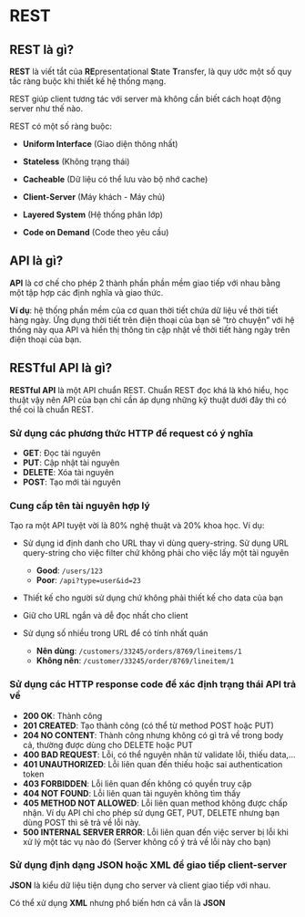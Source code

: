 # REST

## REST là gì?

**REST** là viết tắt của **RE**presentational **S**tate **T**ransfer, là quy ước một số quy tắc ràng buộc khi thiết kế hệ thống mạng.

REST giúp client tương tác với server mà không cần biết cách hoạt động server như thế nào.

REST có một số ràng buộc:

- **Uniform Interface** (Giao diện thông nhất)

- **Stateless** (Không trạng thái)

- **Cacheable** (Dữ liệu có thể lưu vào bộ nhớ cache)

- **Client-Server** (Máy khách - Máy chủ)

- **Layered System** (Hệ thống phân lớp)

- **Code on Demand** (Code theo yêu cầu)

## API là gì?

**API** là cơ chế cho phép 2 thành phần phần mềm giao tiếp với nhau bằng một tập hợp các định nghĩa và giao thức.

**Ví dụ**: hệ thống phần mềm của cơ quan thời tiết chứa dữ liệu về thời tiết hàng ngày. Ứng dụng thời tiết trên điện thoại của bạn sẽ “trò chuyện” với hệ thống này qua API và hiển thị thông tin cập nhật về thời tiết hàng ngày trên điện thoại của bạn.

## RESTful API là gì?

**RESTful API** là một API chuẩn REST. Chuẩn REST đọc khá là khó hiểu, học thuật vậy nên API của bạn chỉ cần áp dụng những kỹ thuật dưới đây thì có thể coi là chuẩn REST.

### Sử dụng các phương thức HTTP để request có ý nghĩa

- **GET**: Đọc tài nguyên
- **PUT**: Cập nhật tài nguyên
- **DELETE**: Xóa tài nguyên
- **POST**: Tạo mới tài nguyên

### Cung cấp tên tài nguyên hợp lý

Tạo ra một API tuyệt vời là 80% nghệ thuật và 20% khoa học.
Ví dụ:

- Sử dụng id định danh cho URL thay vì dùng query-string. Sử dụng URL query-string cho việc filter chứ không phải cho việc lấy một tài nguyên

  - **Good**: `/users/123`
  - **Poor**: `/api?type=user&id=23`

- Thiết kế cho người sử dụng chứ không phải thiết kế cho data của bạn

- Giữ cho URL ngắn và dễ đọc nhất cho client

- Sử dụng số nhiều trong URL để có tính nhất quán
  - **Nên dùng**: `/customers/33245/orders/8769/lineitems/1`
  - **Không nên**: `/customer/33245/order/8769/lineitem/1`

### Sử dụng các HTTP response code để xác định trạng thái API trả về

- **200 OK**: Thành công
- **201 CREATED**: Tạo thành công (có thể từ method POST hoặc PUT)
- **204 NO CONTENT**: Thành công nhưng không có gì trả về trong body cả, thường được dùng cho DELETE hoặc PUT
- **400 BAD REQUEST**: Lỗi, có thể nguyên nhân từ validate lỗi, thiếu data,...
- **401 UNAUTHORIZED**: Lỗi liên quan đến thiếu hoặc sai authentication token
- **403 FORBIDDEN**: Lỗi liên quan đến không có quyền truy cập
- **404 NOT FOUND**: Lỗi liên quan tài nguyên không tìm thấy
- **405 METHOD NOT ALLOWED**: Lỗi liên quan method không được chấp nhận. Ví dụ API chỉ cho phép sử dụng GET, PUT, DELETE nhưng bạn dùng POST thì sẽ trả về lỗi này.
- **500 INTERNAL SERVER ERROR**: Lỗi liên quan đến việc server bị lỗi khi xử lý một tác vụ nào đó (Server không cố ý trả về lỗi này cho bạn)

### Sử dụng định dạng JSON hoặc XML để giao tiếp client-server

**JSON** là kiểu dữ liệu tiện dụng cho server và client giao tiếp với nhau.

Có thể xử dụng **XML** nhưng phổ biến hơn cả vẫn là **JSON**

